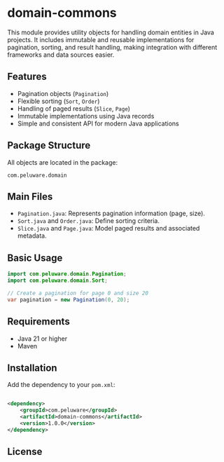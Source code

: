# domain-commons

This module provides utility objects for handling domain entities in Java projects. It includes immutable and reusable implementations for pagination, sorting, and result handling, making integration with different frameworks and data sources easier.

## Features

- Pagination objects (`Pagination`)
- Flexible sorting (`Sort`, `Order`)
- Handling of paged results (`Slice`, `Page`)
- Immutable implementations using Java records
- Simple and consistent API for modern Java applications

## Package Structure

All objects are located in the package:

`com.peluware.domain`

## Main Files

- `Pagination.java`: Represents pagination information (page, size).
- `Sort.java` and `Order.java`: Define sorting criteria.
- `Slice.java` and `Page.java`: Model paged results and associated metadata.

## Basic Usage

```java
import com.peluware.domain.Pagination;
import com.peluware.domain.Sort;

// Create a pagination for page 0 and size 20
var pagination = new Pagination(0, 20);
```

## Requirements

- Java 21 or higher
- Maven

## Installation

Add the dependency to your `pom.xml`:

```xml

<dependency>
    <groupId>com.peluware</groupId>
    <artifactId>domain-commons</artifactId>
    <version>1.0.0</version>
</dependency>
```

## License

